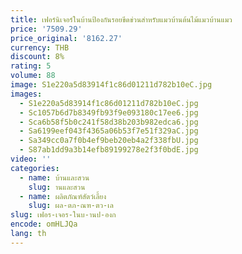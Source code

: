 ```yaml
---
title: เฟอร์นิเจอร์ในบ้านป้องกันรอยขีดข่วนสำหรับแมวบ้านต้นไม้แมวบ้านแมว
price: '7509.29'
price_original: '8162.27'
currency: THB
discount: 8%
rating: 5
volume: 88
image: S1e220a5d83914f1c86d01211d782b10eC.jpg
images:
  - S1e220a5d83914f1c86d01211d782b10eC.jpg
  - Sc1057b6d7b8349fb93f9e093180c17ee6.jpg
  - Sca6b58f5b0c241f58d38b203b982edca6.jpg
  - Sa6199eef043f4365a06b53f7e51f329aC.jpg
  - Sa349cc0a7f0b4ef9beb20eb4a2f338fbU.jpg
  - S87ab1dd9a3b14efb89199278e2f3f0bdE.jpg
video: ''
categories:
  - name: บ้านและสวน
    slug: านและสวน
  - name: ผลิตภัณฑ์สัตว์เลี้ยง
    slug: ผล-ตภ-ณฑ-ตว-เล
slug: เฟอร-เจอร-ในบ-านป-องก
encode: omHLJQa
lang: th
---
```

  